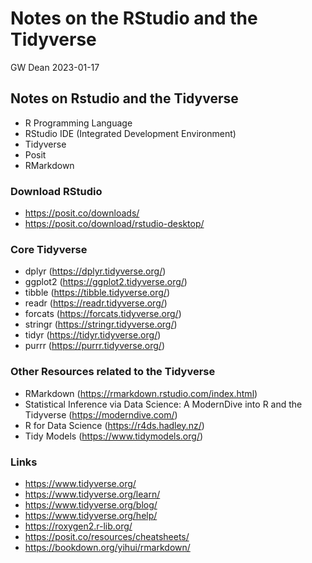Notes on the RStudio and the Tidyverse
================
GW Dean
2023-01-17

## Notes on Rstudio and the Tidyverse

-   R Programming Language
-   RStudio IDE (Integrated Development Environment)
-   Tidyverse
-   Posit
-   RMarkdown

### Download RStudio

-   <https://posit.co/downloads/>
-   <https://posit.co/download/rstudio-desktop/>

### Core Tidyverse

-   dplyr (<https://dplyr.tidyverse.org/>)
-   ggplot2 (<https://ggplot2.tidyverse.org/>)
-   tibble (<https://tibble.tidyverse.org/>)
-   readr (<https://readr.tidyverse.org/>)
-   forcats (<https://forcats.tidyverse.org/>)
-   stringr (<https://stringr.tidyverse.org/>)
-   tidyr (<https://tidyr.tidyverse.org/>)
-   purrr (<https://purrr.tidyverse.org/>)

### Other Resources related to the Tidyverse

-   RMarkdown (<https://rmarkdown.rstudio.com/index.html>)
-   Statistical Inference via Data Science: A ModernDive into R and the
    Tidyverse (<https://moderndive.com/>)
-   R for Data Science (<https://r4ds.hadley.nz/>)
-   Tidy Models (<https://www.tidymodels.org/>)

### Links

-   <https://www.tidyverse.org/>
-   <https://www.tidyverse.org/learn/>
-   <https://www.tidyverse.org/blog/>
-   <https://www.tidyverse.org/help/>
-   <https://roxygen2.r-lib.org/>
-   <https://posit.co/resources/cheatsheets/>
-   <https://bookdown.org/yihui/rmarkdown/>
